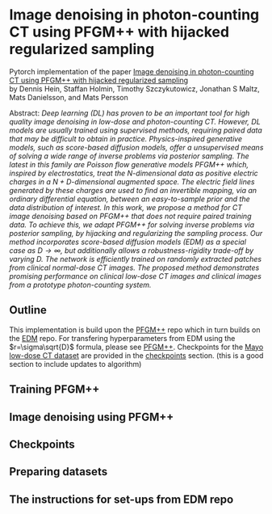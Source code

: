 # Image denoising in photon-counting CT using PFGM++ with hijacked regularized sampling<br>

Pytorch implementation of the paper [Image denoising in photon-counting CT using PFGM++ with hijacked regularized sampling](https://arxiv.org/abs/)<br>
by Dennis Hein, Staffan Holmin, Timothy Szczykutowicz, Jonathan S Maltz, Mats Danielsson, and Mats Persson

Abstract: *Deep learning (DL) has proven to be an important tool for high quality image denoising in low-dose and photon-counting CT. However, DL models are usually trained using supervised methods, requiring paired data that may be difficult to obtain in practice. Physics-inspired generative models, such as score-based diffusion models, offer a unsupervised means of solving a wide range of inverse problems via posterior sampling. The latest in this family are Poisson flow generative models PFGM++ which, inspired by electrostatics, treat the $N$-dimensional data as positive electric charges in a $N+D$-dimensional augmented space. The electric field lines generated by these charges are used to find an 
invertible mapping, via an ordinary differential equation, between an easy-to-sample prior and the data distribution of interest. In this work, we propose a method for CT image denoising based on PFGM++ that does not require paired training data. To achieve this, we adapt PFGM++ for solving inverse problems via posterior sampling, by hijacking and regularizing the sampling process. Our method incorporates score-based diffusion models (EDM) as a special case as $D\rightarrow \infty$, but additionally allows a robustness-rigidity trade-off by varying $D$. The network is efficiently trained on randomly extracted patches from clinical normal-dose CT images. The proposed method demonstrates promising performance on clinical low-dose CT images and clinical images from a prototype photon-counting system.*

## Outline
This implementation is build upon the [PFGM++](https://github.com/Newbeeer/pfgmpp) repo which in turn builds on the [EDM](https://github.com/NVlabs/edm) repo. For transfering hyperparameters from EDM using the $r=\sigma\sqrt{D}$ formula, please see [PFGM++](https://github.com/Newbeeer/pfgmpp). Checkpoints for the [Mayo low-dose CT dataset](https://www.aapm.org/grandchallenge/lowdosect/) are provided in the [checkpoints](#checkpoints) section. (this is a good section to include updates to algorithm)

## Training PFGM++

## Image denoising using PFGM++

## Checkpoints

## Preparing datasets 

## The instructions for set-ups from EDM repo
